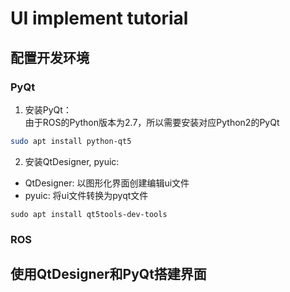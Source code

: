 # UI implement tutorial

## 配置开发环境
### PyQt
1. 安装PyQt：\
由于ROS的Python版本为2.7，所以需要安装对应Python2的PyQt
```bash
sudo apt install python-qt5
```
2. 安装QtDesigner, pyuic:
- QtDesigner: 以图形化界面创建编辑ui文件
- pyuic: 将ui文件转换为pyqt文件
```
sudo apt install qt5tools-dev-tools
```
### ROS

## 使用QtDesigner和PyQt搭建界面